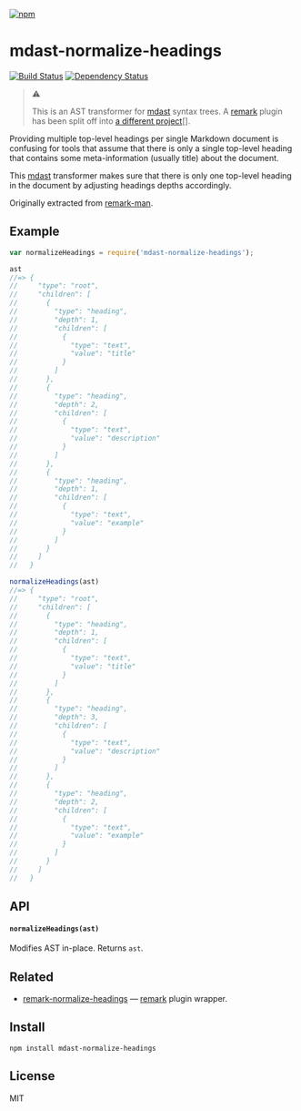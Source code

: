 [![npm](https://nodei.co/npm/mdast-normalize-headings.png)](https://npmjs.com/package/mdast-normalize-headings)

# mdast-normalize-headings

[![Build Status][travis-badge]][travis] [![Dependency Status][david-badge]][david]

> :warning:
>
> This is an AST transformer for [mdast][] syntax trees. A [remark][] plugin has been split off into [a different project][remark-normalize-headings][].

Providing multiple top-level headings per single Markdown document is confusing for tools that assume that there is only a single top-level heading that contains some meta-information (usually title) about the document.

This [mdast][] transformer makes sure that there is only one top-level heading in the document by adjusting headings depths accordingly.

Originally extracted from [remark-man][].

[mdast]: https://github.com/wooorm/mdast
[remark]: https://github.com/wooorm/remark
[remark-man]: https://github.com/wooorm/remark-man
[remark-normalize-headings]: https://github.com/eush77/remark-normalize-headings

[travis]: https://travis-ci.org/eush77/mdast-normalize-headings
[travis-badge]: https://travis-ci.org/eush77/mdast-normalize-headings.svg
[david]: https://david-dm.org/eush77/mdast-normalize-headings
[david-badge]: https://david-dm.org/eush77/mdast-normalize-headings.png

## Example

```js
var normalizeHeadings = require('mdast-normalize-headings');

ast
//=> {
//     "type": "root",
//     "children": [
//       {
//         "type": "heading",
//         "depth": 1,
//         "children": [
//           {
//             "type": "text",
//             "value": "title"
//           }
//         ]
//       },
//       {
//         "type": "heading",
//         "depth": 2,
//         "children": [
//           {
//             "type": "text",
//             "value": "description"
//           }
//         ]
//       },
//       {
//         "type": "heading",
//         "depth": 1,
//         "children": [
//           {
//             "type": "text",
//             "value": "example"
//           }
//         ]
//       }
//     ]
//   }

normalizeHeadings(ast)
//=> {
//     "type": "root",
//     "children": [
//       {
//         "type": "heading",
//         "depth": 1,
//         "children": [
//           {
//             "type": "text",
//             "value": "title"
//           }
//         ]
//       },
//       {
//         "type": "heading",
//         "depth": 3,
//         "children": [
//           {
//             "type": "text",
//             "value": "description"
//           }
//         ]
//       },
//       {
//         "type": "heading",
//         "depth": 2,
//         "children": [
//           {
//             "type": "text",
//             "value": "example"
//           }
//         ]
//       }
//     ]
//   }
```

## API

#### `normalizeHeadings(ast)`

Modifies AST in-place. Returns `ast`.

## Related

-   [remark-normalize-headings][] — [remark][] plugin wrapper.

## Install

```
npm install mdast-normalize-headings
```

## License

MIT
